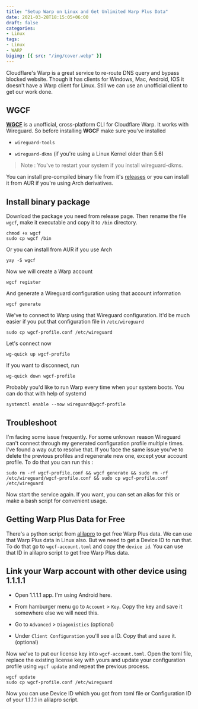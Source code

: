 ```yaml
---
title: "Setup Warp on Linux and Get Unlimited Warp Plus Data"
date: 2021-03-28T18:15:05+06:00
draft: false
categories:
- Linux
tags:
- Linux
- WARP
bigimg: [{ src: "/img/cover.webp" }]
---
```

Cloudflare's Warp is a great service to re-route DNS query and bypass blocked website. Though it has clients for Windows, Mac, Android, IOS it doesn't have a Warp client for Linux. Still we can use an unofficial client to get our work done.


## WGCF

[**WGCF**](https://github.com/ViRb3/wgcf) is a unofficial, cross-platform CLI for Cloudflare Warp. It works with Wireguard. So before installing **WGCF** make sure you've installed

- `wireguard-tools`

- `wireguard-dkms` (if you're using a Linux Kernel older than 5.6)

> Note : You've to restart your system if you install wireguard-dkms.

You can install pre-compiled binary file from it's [releases](https://github.com/ViRb3/wgcf/releases) or you can install it from AUR if you're using Arch derivatives.

## Install binary package
Download the package you need from release page. Then rename the file `wgcf`, make it executable and copy it to `/bin` directory.

```Code
chmod +x wgcf
sudo cp wgcf /bin
```

Or you can install from AUR if you use Arch

```Code
yay -S wgcf
```

Now we will create a Warp account

```Code
wgcf register
```

And generate a Wireguard configuration using that account information

```Code
wgcf generate
```

We've to connect to Warp using that Wireguard configuration. It'd be much easier if you put that configuration file in `/etc/wireguard`

```Code
sudo cp wgcf-profile.conf /etc/wireguard
```

Let's connect now

```Code
wg-quick up wgcf-profile
```

 If you want to disconnect, run

```Code
wg-quick down wgcf-profile
```

Probably you'd like to run Warp every time when your system boots. You can do that with help of systemd

```Code
systemctl enable --now wireguard@wgcf-profile
```


## Troubleshoot

I'm facing some issue frequently. For some unknown reason Wireguard can't connect through my generated configuration profile multiple times. I've found a way out to resolve that. If you face the same issue you've to delete the previous profiles and regenerate new one, except your account profile. To do that you can run this :

```Code
sudo rm -rf wgcf-profile.conf && wgcf generate && sudo rm -rf /etc/wireguard/wgcf-profile.conf && sudo cp wgcf-profile.conf /etc/wireguard
```

Now start the service again. If you want, you can set an alias for this or make a bash script for convenient usage.

## Getting Warp Plus Data for Free

There's a python script from [alilapro](https://github.com/ALIILAPRO/warp-plus-cloudflare) to get free Warp Plus data. We can use that Warp Plus data in Linux also. But we need to get a Device ID to run that. To do that go to `wgcf-account.toml` and copy the `device id`. You can use that ID in alilapro script to get free Warp Plus data.

## Link your Warp account with other device using 1.1.1.1

- Open 1.1.1.1 app. I'm using Android here.

- From hamburger menu go to `Account` > `Key`. Copy the key and save it somewhere else we will need this.

- Go to `Advanced` > `Diagonistics` (optional)

- Under `Client Configuration` you'll see a ID. Copy that and save it. (optional)

Now we've to put our license key into `wgcf-account.toml`. Open the toml file, replace the existing license key with yours and update your configuration profile using `wgcf update` and repeat the previous process.

```Code
wgcf update
sudo cp wgcf-profile.conf /etc/wireguard
```
Now you can use Device ID which you got from toml file or Configuration ID of your 1.1.1.1 in alilapro script.
